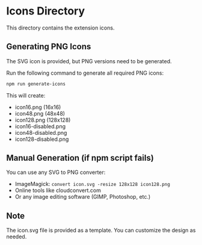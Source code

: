# Icons Directory

This directory contains the extension icons.

## Generating PNG Icons

The SVG icon is provided, but PNG versions need to be generated.

Run the following command to generate all required PNG icons:

```bash
npm run generate-icons
```

This will create:
- icon16.png (16x16)
- icon48.png (48x48)
- icon128.png (128x128)
- icon16-disabled.png
- icon48-disabled.png
- icon128-disabled.png

## Manual Generation (if npm script fails)

You can use any SVG to PNG converter:
- ImageMagick: `convert icon.svg -resize 128x128 icon128.png`
- Online tools like cloudconvert.com
- Or any image editing software (GIMP, Photoshop, etc.)

## Note

The icon.svg file is provided as a template. You can customize the design as needed.
